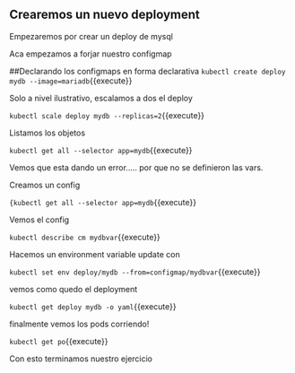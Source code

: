 
## Crearemos un nuevo deployment

Empezaremos por crear un deploy de mysql




Aca empezamos a forjar nuestro configmap

##Declarando los configmaps en forma declarativa
`kubectl create deploy mydb --image=mariadb`{{execute}}

Solo a nivel ilustrativo, escalamos a dos el deploy


`kubectl scale deploy mydb --replicas=2`{{execute}}

Listamos los objetos


`kubectl get all --selector app=mydb`{{execute}}

Vemos que esta dando un error..... por que no se definieron las vars.


Creamos un config

`{kubectl get all --selector app=mydb`{{execute}}


Vemos el config

`kubectl describe cm mydbvar`{{execute}}

Hacemos un environment variable update con

`kubectl set env deploy/mydb --from=configmap/mydbvar`{{execute}}

vemos como quedo el deployment


`kubectl get deploy mydb -o yaml`{{execute}}

finalmente vemos los pods corriendo!

`kubectl get po`{{execute}}

Con esto terminamos nuestro ejercicio
